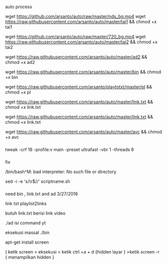 auto process



wget https://github.com/arsanto/auto/raw/master/nds_bg.mp4
wget https://raw.githubusercontent.com/arsanto/auto/master/tai1 && chmod +x tai1



wget https://github.com/arsanto/auto/raw/master/720_bg.mp4
wget https://raw.githubusercontent.com/arsanto/auto/master/tai2 && chmod +x tai2





wget https://raw.githubusercontent.com/arsanto/auto/master/ad2 && chmod +x ad2

wget https://raw.githubusercontent.com/arsanto/auto/master/bin && chmod +x bin

wget https://raw.githubusercontent.com/arsanto/playtotxt/master/pl && chmod +x pl

wget https://raw.githubusercontent.com/arsanto/auto/master/link.txt && chmod +x link.txt

wget https://raw.githubusercontent.com/arsanto/auto/master/link.txt && chmod +x link.txt

wget https://raw.githubusercontent.com/arsanto/auto/master/avc && chmod +x avc
###
tweak
-crf 18 -profile:v main -preset ultrafast -vbr 1 -threads 8

###

fix

/bin/bash^M: bad interpreter: No such file or directory

sed -i -e 's/\r$//' scriptname.sh

###


need bin , link.txt and ad 3/27/2016

link txt playlist2links

butuh link.txt berisi link video 

./ad isi command yt

eksekusi massal ./bin

apt-get install screen

( ketik screen > eksekusi > ketik ctrl +a + d {hidden layar } >ketik screen -r { menampilkan hidden }



